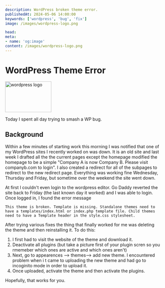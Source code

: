 ```yaml
--- 
description: WordPress broken theme error.
publishedAt: 2024-05-06 14:00:00
keywords: ['wordpress', 'bug', 'fix']
image: /images/wordpress-logo.png

head:
meta:
- name: 'og:image'
content: /images/wordpress-logo.png
---
```


#  WordPress Theme Error
<img src = "/images/wordpress-logo.png" alt="wordpress logo" width="150" height="100" style="margin-right: 100%;">

Today I spent all day trying to smash a WP bug.

## Background

Within a few minutes of starting work this morning I was notified that one of my WordPress sites I recently worked on was down.  It is an old site and last week I drafted all the the current pages except the homepage modified the homepage to be a simple "Company A is now Company B.  Please visit companyb.com to login". I also created a redirect for all of the subpages to redirect to the new redirect page.  Everything was working fine Wednesday, Thursday and Friday, but sometime over the weekend the site went down.

At first I couldn't even login to the wordpress editor.  Go Daddy reverted the site back to Friday (the last known day it worked) and I was able to login.  Once logged in, I found the error message 
``` console
This theme is broken. Template is missing. Standalone themes need to have a templates/index.html or index.php template file. Child themes need to have a Template header in the style.css stylesheet.
```

After trying various fixes the thing that finally worked for me was deleting the theme and then reinstalling it.  To do this:
1.  I first had to visit the website of the theme and download it. 
2.  Deactivate all plugins (but take a picture first of your plugin scren so you rmemeber which ones are active and which ones aren't)  
3.  Next, go to appearences --> themes--> add new theme.  I encountered problem when i t came to uploading the new theme and  had go to  incoginito mode in order to upload it.  
4. Once uploaded, activate the theme and then activate the plugins.  

Hopefully, that works for you.